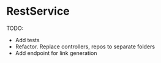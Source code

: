 # RestService

TODO:

+ Add tests
+ Refactor. Replace controllers, repos to separate folders
+ Add endpoint for link generation


